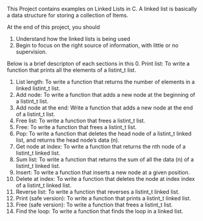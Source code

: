 This Project contains examples on Linked Lists in C. A linked list is basically a data structure for storing a collection of Items. 

At the end of this project, you should
1. Understand how the linked lists is being used
2. Begin to focus on the right source of information, with little or no supervision.

Below is a brief descripton of each sections in this
0. Print list: To  write a function that prints all the elements of a listint_t list.
1. List length: To write a function that returns the number of elements in a linked listint_t list.
2. Add node: To write a function that adds a new node at the beginning of a listint_t list.
3. Add node at the end: Write a function that adds a new node at the end of a listint_t list.
4. Free list: To write a function that frees a listint_t list.
5. Free: To write a function that frees a listint_t list.
6. Pop: To write a function that deletes the head node of a listint_t linked list, and returns the head node’s data (n).
7. Get node at index: To write a function that returns the nth node of a listint_t linked list.
8. Sum list: To write a function that returns the sum of all the data (n) of a listint_t linked list.
9. Insert: To write a function that inserts a new node at a given position.
10. Delete at index: To write a function that deletes the node at index index of a listint_t linked list.
11. Reverse list: To write a function that reverses a listint_t linked list.
12. Print (safe version): To write a function that prints a listint_t linked list.
13. Free (safe version): To write a function that frees a listint_t list.
14. Find the loop: To write a function that finds the loop in a linked list.
